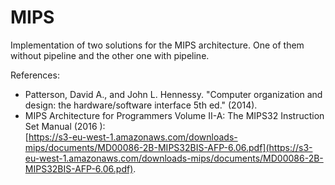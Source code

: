 # MIPS
Implementation of two solutions for the MIPS architecture. One of them without pipeline and the other one with pipeline.

References:
 - Patterson, David A., and John L. Hennessy. "Computer organization and design: the hardware/software interface 5th ed." (2014).
 - MIPS Architecture for Programmers Volume II-A: The MIPS32 Instruction Set Manual (2016
):  
[https://s3-eu-west-1.amazonaws.com/downloads-mips/documents/MD00086-2B-MIPS32BIS-AFP-6.06.pdf](https://s3-eu-west-1.amazonaws.com/downloads-mips/documents/MD00086-2B-MIPS32BIS-AFP-6.06.pdf).